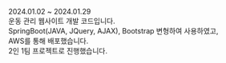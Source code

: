 2024.01.02 ~ 2024.01.29    
운동 관리 웹사이트 개발 코드입니다.    
SpringBoot(JAVA, JQuery, AJAX), Bootstrap 변형하여 사용하였고,    
AWS를 통해 배포했습니다.    
2인 1팀 프로젝트로 진행했습니다.   
